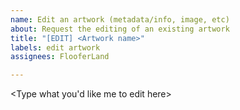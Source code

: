 ```yaml
---
name: Edit an artwork (metadata/info, image, etc)
about: Request the editing of an existing artwork
title: "[EDIT] <Artwork name>"
labels: edit artwork
assignees: FlooferLand

---
```


<Type what you'd like me to edit here>

